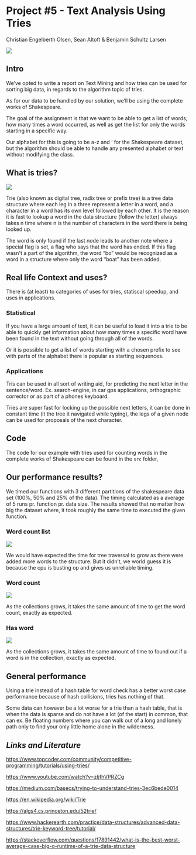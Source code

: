 # Project #5 - Text Analysis Using Tries
Christian Engelberth Olsen, Sean Altoft & Benjamin Schultz Larsen

![](https://github.com/benjaco-edu/dsalg-tries/blob/master/img/header.png?raw=true)

## Intro

We’ve opted to write a report on Text Mining and how tries can be used for sorting big data, in regards to the algorithm topic of tries.

As for our data to be handled by our solution, we’ll be using the complete works of Shakespeare.

The goal of the assignment is that we want to be able to get a list of words, how many times a word occurred, as well as get the list for only the words starting in a specific way.

Our alphabet for this is going to be a-z and ‘ for the Shakespeare dataset, but the algorithm should be able to handle any presented alphabet or text without modifying the class.

## What is tries?

![](https://github.com/benjaco-edu/dsalg-tries/blob/master/img/tree.png?raw=true)

Trie (also known as digital tree, radix tree or prefix tree) is a tree data structure where each leg in a three represent a letter in a word, and a character in a word has its own level followed by each other. It is the reason it is fast to lookup a word in the data structure (follow the letter) always takes n time where n is the number of characters in the word there is being looked up.

The word is only found if the last node leads to another note where a special flag is set, a flag who says that the word has ended. If this flag wasn't a part of the algorithm, the word “bo” would be recognized as a word in a structure where only the word “boat” has been added.

## Real life Context and uses? 

There is (at least) to categories of uses for tries, statiscal speedup, and uses in applications.

### Statistical

If you have a large amount of text, it can be useful to load it into a trie to be able to quickly get information about how many times a specific word have been found in the text without going through all of the words. 

Or it is possible to get a list of words starting with a chosen prefix to see with parts of the alphabet there is popular as starting sequences.

### Applications

Tris can be used in all sort of writing aid, for predicting the next letter in the sentence/word. Ex. search-engine, in car gps applications, orthographic corrector or as part of a phones keyboard.

Tries are super fast for locking up the possible next letters, it can be done in constant time (it the tree it navigated while typing), the legs of a given node can be used for proposals of the next character.


## Code
The code for our example with tries used for counting words in the complete works of Shakespeare can be found in the `src` folder,


## Our performance results?

We timed our functions with 3 different partitions of the shakespeare data set (100%, 50% and 25% of the data). The timing calculated as a average of 5 runs pr. function pr. data size. The results showed that no matter how big the dataset where, it took roughly the same time to executed the given function.

### Word count list

![](https://github.com/benjaco-edu/dsalg-tries/blob/master/img/wordcountlist.png?raw=true)

We would have expected the time for tree traversal to grow as there were added more words to the structure. But it didn’t, we world guess it is because the cpu is busting op and gives us unreliable timing.

### Word count

![](https://github.com/benjaco-edu/dsalg-tries/blob/master/img/wordcount.png?raw=true)

As the collections grows, it takes the same amount of time to get the word count, exactly as expected. 

### Has word

![](https://github.com/benjaco-edu/dsalg-tries/blob/master/img/hasword.png?raw=true)

As the collections grows, it takes the same amount of time to found out if a word is in the collection, exactly as expected.

## General performance

Using a trie instead of a hash table for word check has a better worst case performance because of hash collisions, tries has nothing of that.

Some data can however be a lot worse for a trie than a hash table, that is when the data is sparse and do not have a lot (of the start) in common, that can ex. Be floating numbers where you can walk out of a long and lonely path only to find your only little home alone in the wilderness.

## _Links and Literature_

https://www.topcoder.com/community/competitive-programming/tutorials/using-tries/

https://www.youtube.com/watch?v=zIjfhVPRZCg

https://medium.com/basecs/trying-to-understand-tries-3ec6bede0014

https://en.wikipedia.org/wiki/Trie

https://algs4.cs.princeton.edu/52trie/

https://www.hackerearth.com/practice/data-structures/advanced-data-structures/trie-keyword-tree/tutorial/

https://stackoverflow.com/questions/17891442/what-is-the-best-worst-average-case-big-o-runtime-of-a-trie-data-structure 



